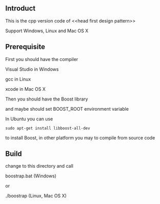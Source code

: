 ## Introduct

This is the cpp version code of \<\<head first design pattern\>\>

Support Windows, Linux and Mac OS X

## Prerequisite

First you should have the compiler

Visual Studio in Windows

gcc in Linux

xcode in Mac OS X

Then you should have the Boost library 

and maybe should set BOOST_ROOT environment variable

In Ubuntu you can use

`sudo apt-get install libboost-all-dev`

to install Boost, in other platform you may to compile from source code

## Build

change to this directory and call

boostrap.bat  (Windows)

or

./boostrap  (Linux, Mac OS X)
